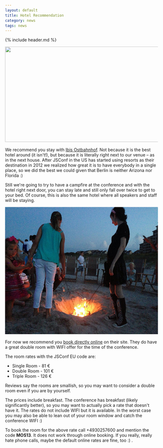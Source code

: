 ```yaml
---
layout: default
title: Hotel Recommendation
category: news
tags: news
---
```


{% include header.md %}

<div class="embed_container">
  <a href="http://goo.gl/maps/vigPx" target="_blank">
    <img width="560" height="315" src="http://maps.googleapis.com/maps/api/staticmap?center=52.51057,13.42873&amp;zoom=17&amp;size=601x368&amp;sensor=false&amp;markers=color:0xE10079%7C52.51057,13.42873&amp;markers=color:0x2EFEF7%7C52.510109,13.429649&amp;visual_refresh=1">
  </a>
</div>

We recommend you stay with <a rel="nofollow" href="http://www.ibis.com/gb/hotel-3108-ibis-berlin-ostbahnhof/index.shtml" target="_blank">Ibis Ostbahnhof</a>. Not because it is the best hotel around (it isn't!), but because it is literally right next to our venue – as in the next house. After JSConf in the US has started using resorts as their destination in 2012 we realized how great it is to have everybody in a single place, so we did the best we could given that Berlin is neither Arizona nor Florida :)

Still we're going to try to have a campfire at the conference and with the hotel right next door, you can stay late and still only fall over twice to get to your bed. Of course, this is also the same hotel where all speakers and staff will be staying.

<div class="embed_container">
  <a href="http://developer.yahoo.com/blogs/ydn/jsconf-2013-5-years-awesome-183605209.html" target="_blank"><img width="560" height="420"
    src="/img/campfire.jpg"
    alt="Campfire at JSConf US 2013"></a>
</div>

For now we recommend you <a rel="nofollow" href="http://www.ibis.com/gb/hotel-3108-ibis-berlin-ostbahnhof/index.shtml" target="_blank">book directly online</a> on their site. They do have a great double room with WIFI offer for the time of the conference.

The room rates with the JSConf EU code are:

 * Single Room - 81 €
 * Double Room - 101 €
 * Triple Room - 126 €

 Reviews say the rooms are smallish, so you may want to consider a double room even if you are by yourself.

 The prices include breakfast. The conference has breakfast (likely significantly better), so you may want to actually pick a rate that doesn't have it. The rates do not include WIFI but it is available. In the worst case you may also be able to lean out of your room window and catch the conference WIFI :)

 To book the room for the above rate call +4930257600 and mention the code **MOS13**. It does not work through online booking. If you really, really hate phone calls, maybe the default online rates are fine, too :) .